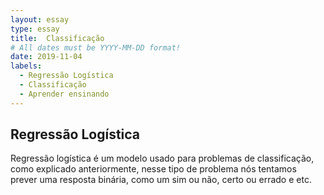 ```yaml
---
layout: essay
type: essay
title:  Classificação
# All dates must be YYYY-MM-DD format!
date: 2019-11-04
labels:
  - Regressão Logística
  - Classificação
  - Aprender ensinando
---
```



## Regressão Logística

<p>Regressão logística é um modelo usado para problemas de classificação, como explicado anteriormente, nesse tipo de problema nós tentamos
prever uma resposta binária, como um sim ou não, certo ou errado e etc.</p>
